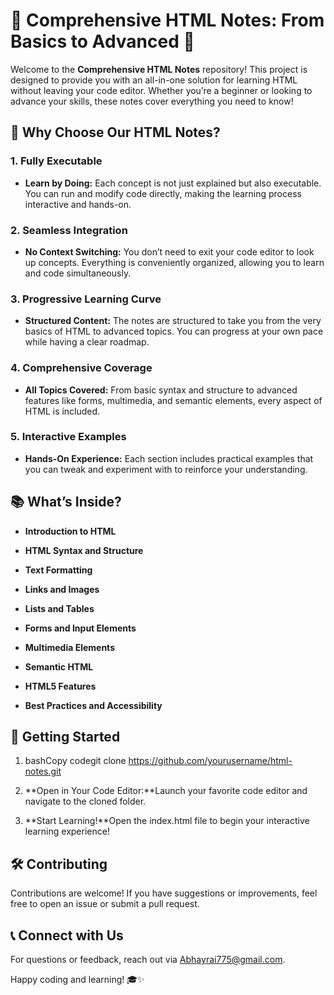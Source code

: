 🎉 Comprehensive HTML Notes: From Basics to Advanced 🚀
=======================================================

Welcome to the **Comprehensive HTML Notes** repository! This project is designed to provide you with an all-in-one solution for learning HTML without leaving your code editor. Whether you’re a beginner or looking to advance your skills, these notes cover everything you need to know!

🌟 Why Choose Our HTML Notes?
-----------------------------

### 1\. **Fully Executable**

*   **Learn by Doing:** Each concept is not just explained but also executable. You can run and modify code directly, making the learning process interactive and hands-on.
    

### 2\. **Seamless Integration**

*   **No Context Switching:** You don’t need to exit your code editor to look up concepts. Everything is conveniently organized, allowing you to learn and code simultaneously.
    

### 3\. **Progressive Learning Curve**

*   **Structured Content:** The notes are structured to take you from the very basics of HTML to advanced topics. You can progress at your own pace while having a clear roadmap.
    

### 4\. **Comprehensive Coverage**

*   **All Topics Covered:** From basic syntax and structure to advanced features like forms, multimedia, and semantic elements, every aspect of HTML is included.
    

### 5\. **Interactive Examples**

*   **Hands-On Experience:** Each section includes practical examples that you can tweak and experiment with to reinforce your understanding.
    

📚 What’s Inside?
-----------------

*   **Introduction to HTML**
    
*   **HTML Syntax and Structure**
    
*   **Text Formatting**
    
*   **Links and Images**
    
*   **Lists and Tables**
    
*   **Forms and Input Elements**
    
*   **Multimedia Elements**
    
*   **Semantic HTML**
    
*   **HTML5 Features**
    
*   **Best Practices and Accessibility**
    

🚀 Getting Started
------------------

1.  bashCopy codegit clone https://github.com/yourusername/html-notes.git
    
2.  **Open in Your Code Editor:**Launch your favorite code editor and navigate to the cloned folder.
    
3.  **Start Learning!**Open the index.html file to begin your interactive learning experience!
    

🛠️ Contributing
----------------

Contributions are welcome! If you have suggestions or improvements, feel free to open an issue or submit a pull request.

📞 Connect with Us
------------------

For questions or feedback, reach out via Abhayrai775@gmail.com.

Happy coding and learning! 🎓✨